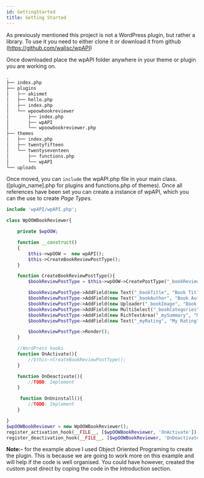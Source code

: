 ```yaml
---
id: GettingStarted
title: Getting Started
---
```


As previously mentioned this project is not a WordPress plugin, but rather a library.
To use it you need to either clone it or download it from github (https://github.com/walisc/wpAPI)

Once downloaded place the wpAPI folder anywhere in your theme or plugin you are working on.

```bash
.
├── index.php
├── plugins
│   ├── akismet
│   ├── hello.php
│   ├── index.php
│   └── wpoowbookreviewer
│       ├── index.php
│       ├── wpAPI
│       └── wpoowbookreviewer.php
├── themes
│   ├── index.php
│   ├── twentyfifteen
│   └── twentyseventeen
│       ├── functions.php
│       └── wpAPI
└── uploads
```

Once moved, you can `include` the wpAPI.php file in your main class. ([plugin_name].php for plugins and functions.php of themes). Once all references have been set  you can create a instance of wpAPI, which you can the use to create *Page Types*.

```php
include 'wpAPI/wpAPI.php';

class WpOOWBookReviewer{

    private $wpOOW;

    function __construct()
    {
        $this->wpOOW =  new wpAPI();
        $this->CreateBookReviewPostType();
    }

    function CreateBookReviewPostType(){
        $bookReviewPostType = $this->wpOOW->CreatePostType("_bookReview", "Book Review", true);

        $bookReviewPostType->AddField(new Text("_bookTitle", "Book Title"));
        $bookReviewPostType->AddField(new Text("_bookAuthor", "Book Author"));
        $bookReviewPostType->AddField(new Uploader("_bookImage", "Book Image"));
        $bookReviewPostType->AddField(new MultiSelect("_bookCategories", "Categories", ["Philosophy" => "Philosophy", "Auto-Biography" => "Auto-Biography", "Fiction" => "Fiction"]));
        $bookReviewPostType->AddField(new RichTextArea("_mySummary", "My Summary"));
        $bookReviewPostType->AddField(new Text("_myRating", "My Rating"));

        $bookReviewPostType->Render();
    }

    //WordPress hooks
    function OnActivate(){
        //$this->CreateBookReviewPostType();
    }

    function OnDeactivate(){
        //TODO: Implement
    }

     function OnUninstall(){
        //TODO: Implement
    }

}
$wpOOWBookReviewer = new WpOOWBookReviewer();
register_activation_hook(__FILE__, [$wpOOWBookReviewer, 'OnActivate']);
register_deactivation_hook(__FILE__, [$wpOOWBookReviewer, 'OnDeactivate']);
```

**Note:-** for the example above I used Object Oriented Programing to create the plugin. This is because we are going to work more on this example and will help if the code is well organised. You could have however, created the custom post direct by coping the code in the Introduction section.
